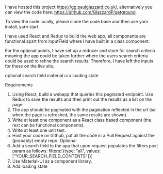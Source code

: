 I have hosted this project https://gg.paulglazzard.co.uk/, alternatively you can view the code here: https://github.com/GlazzardP/getground. 

To view the code locally, please clone the code base and then use yarn install, yarn start.

I have used React and Redux to build the web app, all components are functional apart from InputField where I have built in a class component. 

For the optional points, I have set up a reducer and store for search criteria meaning the app could be taken further where the users search criteria could be used to refine the search results. Therefore, I have left the inputs for these on the live site. 



optional
search field 
material ui x
loading state 

Requirements
1. Using React, build a webapp that queries this paginated endpoint. Use Redux to save the results and then
print out the results as a list on the page.
2. The app should be paginated with the pagination reflected in the url (so when the page is refreshed, the
same results are shown).
3. Write at least one component as a React class based component (the rest can be functional components).
4. Write at least one unit test.
5. Host your code on Github, put all the code in a Pull Request against the (probably) empty repo.
Optional
1. Add a search field to the app that upon request populates the filters post param as follows:
filters:[{type: "all", values: ["YOUR_SEARCH_FIELD_CONTENTS"]}]
2. Use Material-UI as a component library.
3. Add loading state

